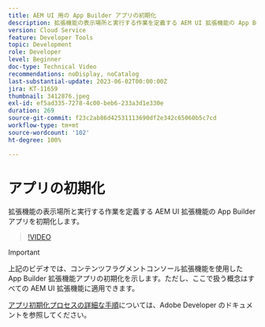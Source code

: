 ```yaml
---
title: AEM UI 用の App Builder アプリの初期化
description: 拡張機能の表示場所と実行する作業を定義する AEM UI 拡張機能の App Builder アプリを初期化する方法について説明します。
version: Cloud Service
feature: Developer Tools
topic: Development
role: Developer
level: Beginner
doc-type: Technical Video
recommendations: noDisplay, noCatalog
last-substantial-update: 2023-06-02T00:00:00Z
jira: KT-11659
thumbnail: 3412876.jpeg
exl-id: ef5ad335-7278-4c00-beb6-233a3d1e330e
duration: 269
source-git-commit: f23c2ab86d42531113690df2e342c65060b5c7cd
workflow-type: tm+mt
source-wordcount: '102'
ht-degree: 100%

---
```


# アプリの初期化

拡張機能の表示場所と実行する作業を定義する AEM UI 拡張機能の App Builder アプリを初期化します。

>[!VIDEO](https://video.tv.adobe.com/v/3412876?quality=12&learn=on)

>[!IMPORTANT]
>
> 上記のビデオでは、コンテンツフラグメントコンソール拡張機能を使用した App Builder 拡張機能アプリの初期化を示します。ただし、ここで扱う概念はすべての AEM UI 拡張機能に適用できます。

[アプリ初期化プロセスの詳細な手順](https://developer.adobe.com/uix/docs/services/aem-cf-console-admin/code-generation/#launch-code-generation-during-project-initialization)については、Adobe Developer のドキュメントを参照してください。
